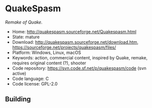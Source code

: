 # QuakeSpasm

_Remake of Quake._

- Home: http://quakespasm.sourceforge.net/Quakespasm.html
- State: mature
- Download: http://quakespasm.sourceforge.net/download.htm, https://sourceforge.net/projects/quakespasm/files/
- Platform: Windows, Linux, macOS
- Keywords: action, commercial content, inspired by Quake, remake, requires original content (?), shooter
- Code repository: https://svn.code.sf.net/p/quakespasm/code (svn active)
- Code language: C
- Code license: GPL-2.0

## Building

